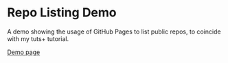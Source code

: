 Repo Listing Demo
===============

A demo showing the usage of GitHub Pages to list public repos, to coincide with my tuts+ tutorial.

[Demo page](http://daviddarnes.github.io/svg-sprite-demo/)

